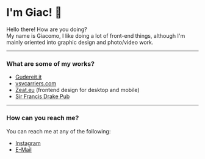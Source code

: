 <h1>
    I'm Giac! 👋
</h1>
<p>
    Hello there! How are you doing?<br />
    My name is Giacomo, I like doing a lot of front-end things, although I'm mainly oriented into graphic design and photo/video work.
</p>
<hr />
<h3>What are some of my works?</h3>
<ul>
    <li>
        <a href="https://www.gudereit.it/" target="_blank">Gudereit.it</a>
    </li>
    <li>
        <a href="https://www.vsvcarriers.com/" target="_blank">vsvcarriers.com</a>
    </li>
    <li>
        <a href="https://www.zeat.eu/" target="_blank">Zeat.eu</a> (frontend design for desktop and mobile)
    </li>
    <li>
        <a href="https://www.sirfrancisdrakepub.com/" target="_blank">Sir Francis Drake Pub</a>
    </li>
</ul>
<hr />
<h3>How can you reach me?</h3>
<p>You can reach me at any of the following:</p>
<ul>
    <li>
        <a href="https://www.instagram.com/giacomo1215">Instagram</a>
    </li>
    <li>
        <a href="mailto:giacomo1215@gmail.com">E-Mail</a>
    </li>
</ul>
